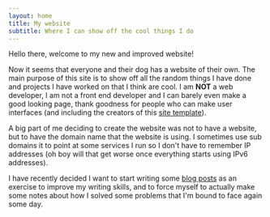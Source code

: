 ```yaml
---
layout: home
title: My website
subtitle: Where I can show off the cool things I do
---
```


Hello there, welcome to my new and improved website!

Now it seems that everyone and their dog has a website of their own.
The main purpose of this site is to show off all the random things I have done and projects I have worked on that I think are cool.
I am **NOT** a web developer, I am not a front end developer and I can barely even make a good looking page, thank goodness for people who can make user interfaces (and including the creators of this [site template](https://beautifuljekyll.com/)).

A big part of me deciding to create the website was not to have a website, but to have the domain name that the website is using. I sometimes use sub domains it to point at some services I run so I don't have to remember IP addresses (oh boy will that get worse once everything starts using IPv6 addresses).


I have recently decided I want to start writing some [blog posts](/blogs) as an exercise to improve my writing skills, and to force myself to actually make some notes about how I solved some problems that I'm bound to face again some day.